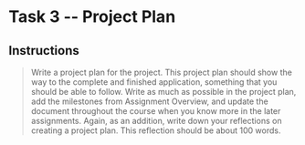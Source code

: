 Task 3 -- Project Plan
======================

Instructions
------------

> Write a project plan for the project. This project plan should show the way
> to the complete and finished application, something that you should be able
> to follow. Write as much as possible in the project plan, add the milestones
> from Assignment Overview, and update the document throughout the course when
> you know more in the later assignments.  Again, as an addition, write down
> your reflections on creating a project plan. This reflection should be about
> 100 words.

